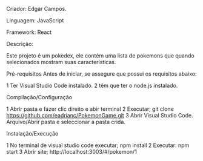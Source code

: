 Criador: Edgar Campos. 

Linguagem: JavaScript

Framework: React

Descrição:

Este projeto é um pokedex, ele contém uma lista de pokemons que quando selecionados mostram suas características.


Pré-requisitos
Antes de iniciar, se assegure que possui os requisitos abaixo:

 1 Ter Visual Studio Code instalado.
 2 têm que ter o node.js instalado.

Compilação/Configuração

 1 Abrir pasta e fazer clic direito e abir terminal
 2 Executar; git clone https://github.com/eadrianc/PokemonGame.git
 3 Abrir Visual Studio Code. Arquivo/Abrir pasta e seleccionar a pasta crida. 

Instalação/Execução

1 No terminal de visual studio code executar; npm install
2 Executar: npm start
3 Abrir site; http://localhost:3003/#/pokemon/1

